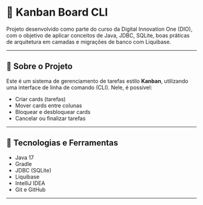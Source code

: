 # 🧩 Kanban Board CLI

Projeto desenvolvido como parte do curso da Digital Innovation One (DIO), com o objetivo de aplicar conceitos de Java, JDBC, SQLite, boas práticas de arquitetura em camadas e migrações de banco com Liquibase.

---

## 📌 Sobre o Projeto

Este é um sistema de gerenciamento de tarefas estilo **Kanban**, utilizando uma interface de linha de comando (CLI). Nele, é possível:

- Criar cards (tarefas)
- Mover cards entre colunas
- Bloquear e desbloquear cards
- Cancelar ou finalizar tarefas

---

## 🚀 Tecnologias e Ferramentas

- Java 17
- Gradle
- JDBC (SQLite)
- Liquibase
- IntelliJ IDEA
- Git e GitHub

---


